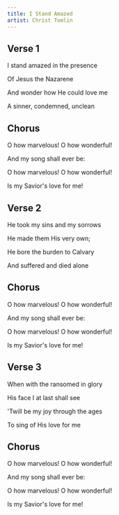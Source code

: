 ```yaml
---
title: I Stand Amazed
artist: Christ Tomlin
---
```


## Verse 1

I stand amazed in the presence

Of Jesus the Nazarene

And wonder how He could love me

A sinner, condemned, unclean

## Chorus

O how marvelous! O how wonderful!

And my song shall ever be:

O how marvelous! O how wonderful!

Is my Savior's love for me!

## Verse 2

He took my sins and my sorrows

He made them His very own;

He bore the burden to Calvary

And suffered and died alone

## Chorus

O how marvelous! O how wonderful!

And my song shall ever be:

O how marvelous! O how wonderful!

Is my Savior's love for me!

## Verse 3

When with the ransomed in glory

His face I at last shall see

'Twill be my joy through the ages

To sing of His love for me

## Chorus

O how marvelous! O how wonderful!

And my song shall ever be:

O how marvelous! O how wonderful!

Is my Savior's love for me!
